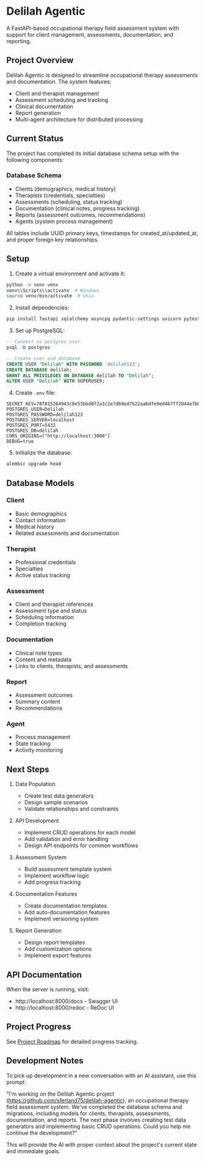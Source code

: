 # Delilah Agentic

A FastAPI-based occupational therapy field assessment system with support for client management, assessments, documentation, and reporting.

## Project Overview

Delilah Agentic is designed to streamline occupational therapy assessments and documentation. The system features:

- Client and therapist management
- Assessment scheduling and tracking
- Clinical documentation
- Report generation
- Multi-agent architecture for distributed processing

## Current Status

The project has completed its initial database schema setup with the following components:

### Database Schema
- Clients (demographics, medical history)
- Therapists (credentials, specialties)
- Assessments (scheduling, status tracking)
- Documentation (clinical notes, progress tracking)
- Reports (assessment outcomes, recommendations)
- Agents (system process management)

All tables include UUID primary keys, timestamps for created_at/updated_at, and proper foreign key relationships.

## Setup

1. Create a virtual environment and activate it:
```bash
python -m venv venv
venv\\Scripts\\activate  # Windows
source venv/bin/activate  # Unix
```

2. Install dependencies:
```bash
pip install fastapi sqlalchemy asyncpg pydantic-settings uvicorn pytest pytest-asyncio httpx
```

3. Set up PostgreSQL:
```sql
-- Connect as postgres user
psql -U postgres

-- Create user and database
CREATE USER "Delilah" WITH PASSWORD 'delilah123';
CREATE DATABASE delilah;
GRANT ALL PRIVILEGES ON DATABASE delilah TO "Delilah";
ALTER USER "Delilah" WITH SUPERUSER;
```

4. Create `.env` file:
```env
SECRET_KEY=78f815264943c8e53bbd072a3c2e7db9ed7b22aa6dfe9ed467ff2044e7b07d8a
POSTGRES_USER=Delilah
POSTGRES_PASSWORD=delilah123
POSTGRES_SERVER=localhost
POSTGRES_PORT=5432
POSTGRES_DB=delilah
CORS_ORIGINS=["http://localhost:3000"]
DEBUG=true
```

5. Initialize the database:
```bash
alembic upgrade head
```

## Database Models

### Client
- Basic demographics
- Contact information
- Medical history
- Related assessments and documentation

### Therapist
- Professional credentials
- Specialties
- Active status tracking

### Assessment
- Client and therapist references
- Assessment type and status
- Scheduling information
- Completion tracking

### Documentation
- Clinical note types
- Content and metadata
- Links to clients, therapists, and assessments

### Report
- Assessment outcomes
- Summary content
- Recommendations

### Agent
- Process management
- State tracking
- Activity monitoring

## Next Steps

1. Data Population
   - Create test data generators
   - Design sample scenarios
   - Validate relationships and constraints

2. API Development
   - Implement CRUD operations for each model
   - Add validation and error handling
   - Design API endpoints for common workflows

3. Assessment System
   - Build assessment template system
   - Implement workflow logic
   - Add progress tracking

4. Documentation Features
   - Create documentation templates
   - Add auto-documentation features
   - Implement versioning system

5. Report Generation
   - Design report templates
   - Add customization options
   - Implement export features

## API Documentation

When the server is running, visit:
- http://localhost:8000/docs - Swagger UI
- http://localhost:8000/redoc - ReDoc UI

## Project Progress

See [Project Roadmap](ROADMAP.md) for detailed progress tracking.

## Development Notes

To pick up development in a new conversation with an AI assistant, use this prompt:

"I'm working on the Delilah Agentic project (https://github.com/sferland75/delilah-agentic), an occupational therapy field assessment system. We've completed the database schema and migrations, including models for clients, therapists, assessments, documentation, and reports. The next phase involves creating test data generators and implementing basic CRUD operations. Could you help me continue the development?"

This will provide the AI with proper context about the project's current state and immediate goals.
